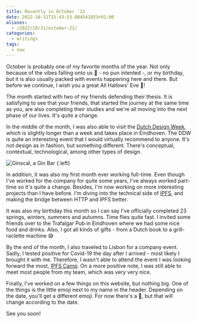 ```yaml
---
title: Recently in October '22
date: 2022-10-31T15:43:53.084541853+01:00
aliases:
  - /2022/10/31/october-22/
categories:
  - writings
tags:
  - now
---
```


October is probably one of my favorite months of the year. Not only because of the vibes falling onto us 🍁 - no pun intented -, or my birthday, but it is also usually packed with events happening here and there. But before we continue, I wish you a great All Hallows' Eve 🎃! 

<!--more-->

The month started with two of my friends defending their thesis. It is satisfying to see that your friends, that started the journey at the same time as you, are also completing their studies and we're all moving into the next phase of our lives. It's quite a change.

In the middle of the month, I was also able to visit the [Dutch Design Week](https://ddw.nl), which is slightly longer than a week and takes place in Eindhoven. The DDW is quite an interesting event that I would virtually recommend to anyone. It's not design as in fashion, but something different. There's conceptual, contextual, technological, among other types of design.

![Ginscal, a Gin Bar](cdn:/b0d6c5b5da1fe5eecc49ccd950b4f4137ca2bca68f82909e1d78c58e7838dbd9)
{.left}

In addition, it was also my first month ever working full-time. Even though I've worked for the company for quite some years, I've always worked part-time so it's quite a change. Besides, I'm now working on more interesting projects than I have before. I'm diving into the technical side of [IPFS](https://ipfs.tech), and making the bridge between HTTP and IPFS better.

It was also my birthday this month so I can say I've officially completed 23 springs, winters, summers and autumns. Time flies quite fast. I invited some friends over to the Trafalgar Pub in Eindhoven where we had some nice food and drinks. Also, I got all kinds of gifts - from a Dutch book to a grill-raclette machine 😅

By the end of the month, I also traveled to Lisbon for a company event. Sadly, I tested positive for Covid-19 the day after I arrived - most likely I brought it with me. Therefore, I wasn't able to attend the event I was looking forward the most, [IPFS Camp](https://2022.ipfs.camp/). On a more positive note, I was still able to meet most people from my team, which was very very nice.

Finally, I've worked on a few things on this website, but nothing big. One of the things is the little emoji next to my name in the header. Depending on the date, you'll get a different emoji. For now there's a 🎃, but that will change according to the date.

See you soon!
